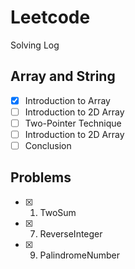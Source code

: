 # Leetcode

Solving Log

## Array and String

- [x] Introduction to Array
- [ ] Introduction to 2D Array
- [ ] Two-Pointer Technique
- [ ] Introduction to 2D Array
- [ ] Conclusion

## Problems

- [x] 1. TwoSum
- [x] 7. ReverseInteger
- [x] 9. PalindromeNumber
